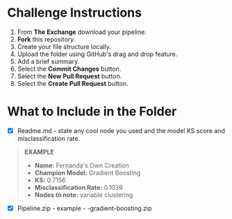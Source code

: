 # Challenge Instructions

1. From **The Exchange** download your pipeline.
2. **Fork** this repository.
3. Create your file structure locally. 
4. Upload the folder using GitHub's drag and drop feature.
5. Add a brief summary. 
6. Select the **Commit Changes** button.
7. Select the **New Pull Request** button.
8. Select the **Create Pull Request** button.

# What to Include in the Folder
- [x] Readme.md - state any cool node you used and the model KS score and misclassification rate.
>**EXAMPLE**
>* **Name:** Fernanda's Own Creation
>* **Champion Model:** Gradient Boosting
>* **KS:** 0.7156
>* **Misclassification Rate:** 0.1039
>* **Nodes to note:** variable clustering
- [x] Pipeline.zip - example - <username>-gradient-boosting.zip
